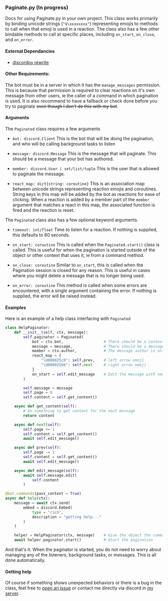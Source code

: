 ### Paginate.py (In progress)

Docs for using Paginate.py in your own project. This class works primarily by binding unicode strings (`"U\xxxxxxxx"`) representing emojis to methods to call when that emoji is used in a reaction. The class also has a few other bindable methods to call at specific places, including `on_start`, `on_close`, and `on_error`.

#### External Dependancies
 - [discordpy rewrite](https://github.com/Rapptz/discord.py/tree/rewrite)

#### Other Requirements:

The bot must be in a server in which it has the `manage_messages` permission. This is because that permission is required to clear reactions on it's own message from other users, ie the caller of a command in which pagination is used. It is also recommend to have a fallback or check done before you try to paginate ~~even though I don't do this with my bot~~.

#### Arguments

The `Paginated` class requires a few arguments

 - `bot: discord.Client` This is the bot that will be doing the pagination, and who will be calling background tasks to listen

 - `message: discord.Message` This is the message that will paginate. This should be a message that your bot has authored.

 - `member: discord.User | set/list/tuple` This is the user that is allowed to paginate the message.

 - `react_map: dict{string: coroutine}` This is an association map between unicode strings representing reaction emojis and coroutines. String keys in this map will be added by the bot as reactions for ease of clicking. When a reaction is added by a member part of the `member` argument that matches a react in this map, the associated function is fired and the reaction is reset.

 The `Paginated` class also has a few optional keyword arguments.

  - `timeout: int/float` Time to listen for a reaction. If nothing is supplied, this defaults to 60 seconds.

  - `on_start: coroutine` This is called when the `Paginated.start()` class is called. This is useful for when the pagination is started outside of the object or other context that uses it, ie from a command method.

  - `on_close: coroutine` Similar to `on_start`, this is called when the Pagination session is closed for any reason. This is useful in cases where you might delete a message that is no longer being used.

  - `on_error: coroutine` This method is called when some errors are encountered, with a single argument containing the error. If nothing is supplied, the error will be raised instead.

#### Examples

Here is an example of a help class interfacing with `Paginated`

```python
class HelpPaginator:
    def __init__(self, ctx, message):
        self.paginator = Paginated(
            bot = ctx.bot,                  # There should be a context object passed in when creating the parent class
            message = message,              # There should be a message object passed in when creating the parent class
            member = ctx.author,            # The message author is only allowed to change pages
            react_map = {
                "\U000025c0": self.prev,    # left arrow emoji
                "\U000025b6": self.next     # right arrow emoji
            }
            on_start = self.edit_message    # Edit the message with new content when the pagination is ready to start
        )

        self.message = message
        self.page = 0
        self.content = self.get_content()

    async def get_content(self):
        # do something to get content for the next message
        return content

    async def next(self):
        self.page += 1
        self.content = self.get_content()
        await self.edit_message()

    async def prev(self):           
        self.page -= 1
        self.content = self.get_content()
        await self.edit_message()

    async def edit_message(self):
        await self.message.edit(
            self.content
        )

@bot.commands(pass_context = True)
async def help(ctx):
    message = await ctx.send(
        embed = discord.Embed(
            type = "rich",
            description = "getting help..."
        )
    )

    helper = HelpPaginator(ctx, message)    # Give the object the command context, and the message to edit
    await helper.paginator.start()          # Start the pagination
```

And that's it. When the paginator is started, you do not need to worry about managing any of the listeners, background tasks, or messages. This is all done automatically.

#### Getting help

Of course if something shows unexpected behaviors or there is a bug in the class, feel free to [open an issue](https://github.com/basswaver/Nolka/issues/new) or contact me directly via discord in [my server](https://discord.gg/h3ZnhRM).
